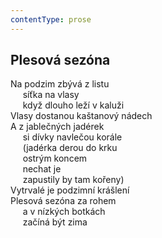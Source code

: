 ```yaml
---
contentType: prose
---
```


## Plesová sezóna

Na podzim zbývá z listu  
     síťka na vlasy  
     když dlouho leží v kaluži  
Vlasy dostanou kaštanový nádech  
A z jablečných jadérek  
     si dívky navlečou korále  
     (jadérka derou do krku  
     ostrým koncem  
     nechat je  
     zapustily by tam kořeny)  
Vytrvalé je podzimní krášlení  
Plesová sezóna za rohem  
     a v nízkých botkách  
     začíná být zima
